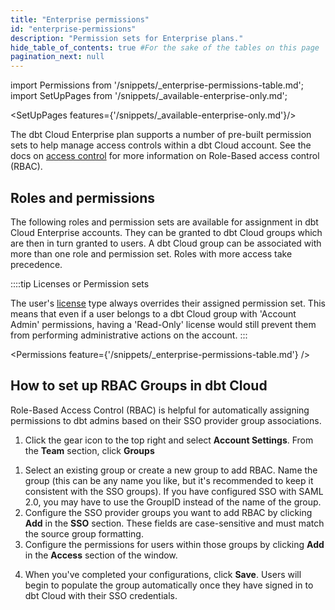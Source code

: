 ```yaml
---
title: "Enterprise permissions"
id: "enterprise-permissions"
description: "Permission sets for Enterprise plans."
hide_table_of_contents: true #For the sake of the tables on this page
pagination_next: null
---
```


import Permissions from '/snippets/_enterprise-permissions-table.md';
import SetUpPages from '/snippets/_available-enterprise-only.md';

<SetUpPages features={'/snippets/_available-enterprise-only.md'}/>

The dbt Cloud Enterprise plan supports a number of pre-built permission sets to
help manage access controls within a dbt Cloud account. See the docs on [access
control](/docs/cloud/manage-access/about-user-access) for more information on Role-Based access
control (RBAC).

## Roles and permissions

The following roles and permission sets are available for assignment in dbt Cloud Enterprise accounts. They can be granted to dbt Cloud groups which are then in turn granted to users. A dbt Cloud group can be associated with more than one role and permission set. Roles with more access take precedence. 

::::tip Licenses or Permission sets

The user's [license](/docs/cloud/manage-access/seats-and-users) type always overrides their assigned permission set. This means that even if a user belongs to a dbt Cloud group with 'Account Admin' permissions, having a 'Read-Only' license would still prevent them from performing administrative actions on the account.
:::

<Permissions feature={'/snippets/_enterprise-permissions-table.md'} />

## How to set up RBAC Groups in dbt Cloud

Role-Based Access Control (RBAC) is helpful for automatically assigning permissions to dbt admins based on their SSO provider group associations.

1. Click the gear icon to the top right and select **Account Settings**. From the **Team** section, click **Groups**

<Lightbox src="/img/docs/dbt-cloud/Select-Groups-RBAC.png" title="Navigate to Groups"/>

1. Select an existing group or create a new group to add RBAC. Name the group (this can be any name you like, but it's recommended to keep it consistent with the SSO groups). If you have configured SSO with SAML 2.0, you may have to use the GroupID instead of the name of the group.
2. Configure the SSO provider groups you want to add RBAC by clicking **Add** in the **SSO** section. These fields are case-sensitive and must match the source group formatting.
3. Configure the permissions for users within those groups by clicking **Add** in the **Access** section of the window.
<Lightbox src="/img/docs/dbt-cloud/Configure-SSO-Access.png" title="Configure SSO groups and Access permissions"/>

4. When you've completed your configurations, click **Save**. Users will begin to populate the group automatically once they have signed in to dbt Cloud with their SSO credentials.
